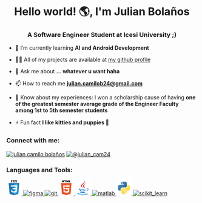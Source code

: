 <h1 align="center">Hello world! 🌎, I'm Julian Bolaños</h1>
<h3 align="center">A Software Engineer Student at Icesi University ;)</h3>

- 🌱 I’m currently learning **AI and Android Development**

- 👨‍💻 All of my projects are available at [my github profile](https://github.com/julian-b24?tab=repositories)

- 💬 Ask me about **... whatever u want haha**

- 📫 How to reach me **julian.camilob24@gmail.com**

- 📄 Know about my experiences: I won a scholarship cause of having **one of the greatest semester average grade of the Engineer Faculty among 1st to 5th semester students**

- ⚡ Fun fact **I like kitties and puppies 🐾**

<h3 align="left">Connect with me:</h3>
<p align="left">
<a href="https://linkedin.com/in/julian camilo bolaños" target="blank"><img align="center" src="https://cdn.jsdelivr.net/npm/simple-icons@3.0.1/icons/linkedin.svg" alt="julian camilo bolaños" height="30" width="40" /></a>
<a href="https://instagram.com/@julian_cam24" target="blank"><img align="center" src="https://cdn.jsdelivr.net/npm/simple-icons@3.0.1/icons/instagram.svg" alt="@julian_cam24" height="30" width="40" /></a>
</p>

<h3 align="left">Languages and Tools:</h3>
<p align="left"> <a href="https://www.w3schools.com/css/" target="_blank"> <img src="https://raw.githubusercontent.com/devicons/devicon/master/icons/css3/css3-original-wordmark.svg" alt="css3" width="40" height="40"/> </a> <a href="https://www.figma.com/" target="_blank"> <img src="https://www.vectorlogo.zone/logos/figma/figma-icon.svg" alt="figma" width="40" height="40"/> </a> <a href="https://git-scm.com/" target="_blank"> <img src="https://www.vectorlogo.zone/logos/git-scm/git-scm-icon.svg" alt="git" width="40" height="40"/> </a> <a href="https://www.w3.org/html/" target="_blank"> <img src="https://raw.githubusercontent.com/devicons/devicon/master/icons/html5/html5-original-wordmark.svg" alt="html5" width="40" height="40"/> </a> <a href="https://www.java.com" target="_blank"> <img src="https://raw.githubusercontent.com/devicons/devicon/master/icons/java/java-original.svg" alt="java" width="40" height="40"/> </a> <a href="https://www.mathworks.com/" target="_blank"> <img src="https://raw.githubusercontent.com/simple-icons/simple-icons/master/icons/mathworks.svg" alt="matlab" width="40" height="40"/> </a> <a href="https://www.python.org" target="_blank"> <img src="https://raw.githubusercontent.com/devicons/devicon/master/icons/python/python-original.svg" alt="python" width="40" height="40"/> </a> <a href="https://scikit-learn.org/" target="_blank"> <img src="https://upload.wikimedia.org/wikipedia/commons/0/05/Scikit_learn_logo_small.svg" alt="scikit_learn" width="40" height="40"/> </a> </p>

